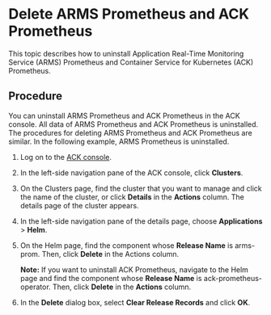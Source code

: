 # Delete ARMS Prometheus and ACK Prometheus

This topic describes how to uninstall Application Real-Time Monitoring Service \(ARMS\) Prometheus and Container Service for Kubernetes \(ACK\) Prometheus.

## Procedure

You can uninstall ARMS Prometheus and ACK Prometheus in the ACK console. All data of ARMS Prometheus and ACK Prometheus is uninstalled. The procedures for deleting ARMS Prometheus and ACK Prometheus are similar. In the following example, ARMS Prometheus is uninstalled.

1.  Log on to the [ACK console](https://cs.console.aliyun.com).

2.  In the left-side navigation pane of the ACK console, click **Clusters**.

3.  On the Clusters page, find the cluster that you want to manage and click the name of the cluster, or click **Details** in the **Actions** column. The details page of the cluster appears.

4.  In the left-side navigation pane of the details page, choose **Applications** \> **Helm**.

5.  On the Helm page, find the component whose **Release Name** is arms-prom. Then, click **Delete** in the Actions column.

    **Note:** If you want to uninstall ACK Prometheus, navigate to the Helm page and find the component whose **Release Name** is ack-prometheus-operator. Then, click **Delete** in the **Actions** column.

6.  In the **Delete** dialog box, select **Clear Release Records** and click **OK**.


